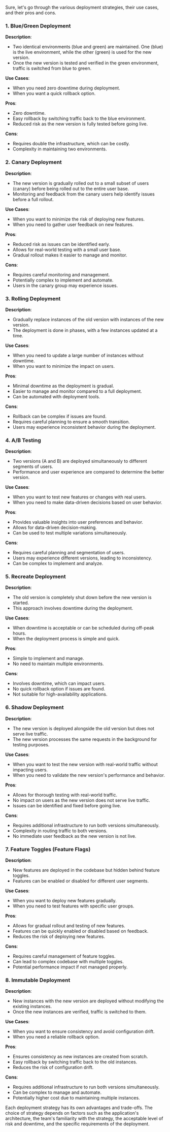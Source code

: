 Sure, let's go through the various deployment strategies, their use cases, and their pros and cons.

### 1. **Blue/Green Deployment**
**Description**: 
- Two identical environments (blue and green) are maintained. One (blue) is the live environment, while the other (green) is used for the new version.
- Once the new version is tested and verified in the green environment, traffic is switched from blue to green.

**Use Cases**:
- When you need zero downtime during deployment.
- When you want a quick rollback option.

**Pros**:
- Zero downtime.
- Easy rollback by switching traffic back to the blue environment.
- Reduced risk as the new version is fully tested before going live.

**Cons**:
- Requires double the infrastructure, which can be costly.
- Complexity in maintaining two environments.

### 2. **Canary Deployment**
**Description**:
- The new version is gradually rolled out to a small subset of users (canary) before being rolled out to the entire user base.
- Monitoring and feedback from the canary users help identify issues before a full rollout.

**Use Cases**:
- When you want to minimize the risk of deploying new features.
- When you need to gather user feedback on new features.

**Pros**:
- Reduced risk as issues can be identified early.
- Allows for real-world testing with a small user base.
- Gradual rollout makes it easier to manage and monitor.

**Cons**:
- Requires careful monitoring and management.
- Potentially complex to implement and automate.
- Users in the canary group may experience issues.

### 3. **Rolling Deployment**
**Description**:
- Gradually replace instances of the old version with instances of the new version.
- The deployment is done in phases, with a few instances updated at a time.

**Use Cases**:
- When you need to update a large number of instances without downtime.
- When you want to minimize the impact on users.

**Pros**:
- Minimal downtime as the deployment is gradual.
- Easier to manage and monitor compared to a full deployment.
- Can be automated with deployment tools.

**Cons**:
- Rollback can be complex if issues are found.
- Requires careful planning to ensure a smooth transition.
- Users may experience inconsistent behavior during the deployment.

### 4. **A/B Testing**
**Description**:
- Two versions (A and B) are deployed simultaneously to different segments of users.
- Performance and user experience are compared to determine the better version.

**Use Cases**:
- When you want to test new features or changes with real users.
- When you need to make data-driven decisions based on user behavior.

**Pros**:
- Provides valuable insights into user preferences and behavior.
- Allows for data-driven decision-making.
- Can be used to test multiple variations simultaneously.

**Cons**:
- Requires careful planning and segmentation of users.
- Users may experience different versions, leading to inconsistency.
- Can be complex to implement and analyze.

### 5. **Recreate Deployment**
**Description**:
- The old version is completely shut down before the new version is started.
- This approach involves downtime during the deployment.

**Use Cases**:
- When downtime is acceptable or can be scheduled during off-peak hours.
- When the deployment process is simple and quick.

**Pros**:
- Simple to implement and manage.
- No need to maintain multiple environments.

**Cons**:
- Involves downtime, which can impact users.
- No quick rollback option if issues are found.
- Not suitable for high-availability applications.

### 6. **Shadow Deployment**
**Description**:
- The new version is deployed alongside the old version but does not serve live traffic.
- The new version processes the same requests in the background for testing purposes.

**Use Cases**:
- When you want to test the new version with real-world traffic without impacting users.
- When you need to validate the new version's performance and behavior.

**Pros**:
- Allows for thorough testing with real-world traffic.
- No impact on users as the new version does not serve live traffic.
- Issues can be identified and fixed before going live.

**Cons**:
- Requires additional infrastructure to run both versions simultaneously.
- Complexity in routing traffic to both versions.
- No immediate user feedback as the new version is not live.

### 7. **Feature Toggles (Feature Flags)**
**Description**:
- New features are deployed in the codebase but hidden behind feature toggles.
- Features can be enabled or disabled for different user segments.

**Use Cases**:
- When you want to deploy new features gradually.
- When you need to test features with specific user groups.

**Pros**:
- Allows for gradual rollout and testing of new features.
- Features can be quickly enabled or disabled based on feedback.
- Reduces the risk of deploying new features.

**Cons**:
- Requires careful management of feature toggles.
- Can lead to complex codebase with multiple toggles.
- Potential performance impact if not managed properly.

### 8. **Immutable Deployment**
**Description**:
- New instances with the new version are deployed without modifying the existing instances.
- Once the new instances are verified, traffic is switched to them.

**Use Cases**:
- When you want to ensure consistency and avoid configuration drift.
- When you need a reliable rollback option.

**Pros**:
- Ensures consistency as new instances are created from scratch.
- Easy rollback by switching traffic back to the old instances.
- Reduces the risk of configuration drift.

**Cons**:
- Requires additional infrastructure to run both versions simultaneously.
- Can be complex to manage and automate.
- Potentially higher cost due to maintaining multiple instances.

Each deployment strategy has its own advantages and trade-offs. The choice of strategy depends on factors such as the application's architecture, the team's familiarity with the strategy, the acceptable level of risk and downtime, and the specific requirements of the deployment.